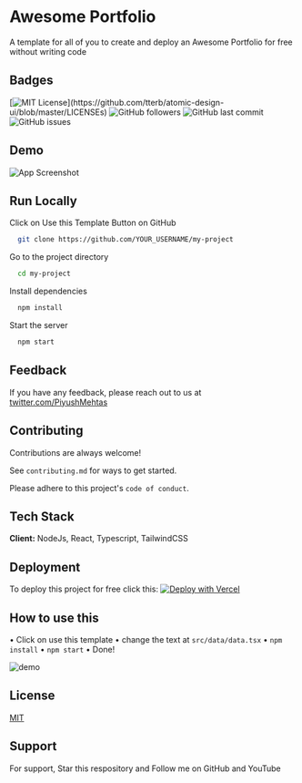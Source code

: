 
# Awesome Portfolio

A template for all of you to create and deploy an Awesome Portfolio for free without writing code

## Badges

[![MIT License](https://img.shields.io/apm/l/atomic-design-ui.svg?)](https://github.com/tterb/atomic-design-ui/blob/master/LICENSEs)
![GitHub followers](https://img.shields.io/github/followers/piyush97)
![GitHub last commit](https://img.shields.io/github/last-commit/piyush97/awesome-portfolio)
![GitHub issues](https://img.shields.io/github/issues/piyush97/awesome-portfolio)

## Demo

![App Screenshot](/demo1.gif)

  
## Run Locally

Click on Use this Template Button on GitHub

```bash
  git clone https://github.com/YOUR_USERNAME/my-project
```

Go to the project directory

```bash
  cd my-project
```

Install dependencies

```bash
  npm install
```

Start the server

```bash
  npm start
```

  
## Feedback

If you have any feedback, please reach out to us at [twitter.com/PiyushMehtas](https://twitter.com/PiyushMehtaS)

  
## Contributing

Contributions are always welcome!

See `contributing.md` for ways to get started.

Please adhere to this project's `code of conduct`.

  
## Tech Stack

**Client:** NodeJs, React, Typescript, TailwindCSS



  
## Deployment

To deploy this project for free click this: [![Deploy with Vercel](https://vercel.com/button)](https://vercel.com/new/clone?repository-url=https%3A%2F%2Fgithub.com%2Fpiyush97%2Fawesome-portfolio)

## How to use this

• Click on use this template
• change the text at `src/data/data.tsx`
• `npm install`
• `npm start`
• Done!

![demo](/demo.gif)
## License

[MIT](https://choosealicense.com/licenses/mit/)

  
## Support

For support, Star this respository and Follow me on GitHub and YouTube

  
